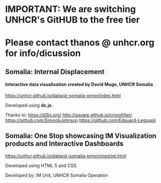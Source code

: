 # IMPORTANT: We are switching UNHCR's GitHUB to the free tier #
# Please contact thanos @ unhcr.org for info/dicussion #

## Somalia: Internal Displacement 
#### Interactive data visualisation created by David Mugo, UNHCR Somalia

https://unhcr.github.io/dataviz-somalia-prmn/index.html

Developed using **dc.js**. 

Thanks to:
https://d3js.org/
http://square.github.io/crossfilter/
https://github.com/SimonbJohnson
https://github.com/Edouard-Legoupil


## Somalia: One Stop showcasing IM Visualization products and Interactive Dashboards

https://unhcr.github.io/dataviz-somalia-prmn/onestop.html

Developed using HTML 5 and CSS.

Developed by: IM Unit, UNHCR Somalia Operation
